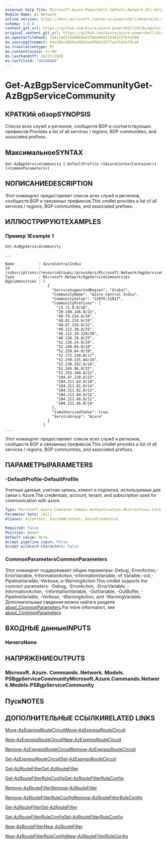 ```yaml
---
external help file: Microsoft.Azure.PowerShell.Cmdlets.Network.dll-Help.xml
Module Name: Az.Network
online version: https://docs.microsoft.com/en-us/powershell/module/az.network/get-azbgpservicecommunity
schema: 2.0.0
content_git_url: https://github.com/Azure/azure-powershell/blob/master/src/Network/Network/help/Get-AzBgpServiceCommunity.md
original_content_git_url: https://github.com/Azure/azure-powershell/blob/master/src/Network/Network/help/Get-AzBgpServiceCommunity.md
ms.openlocfilehash: 334c10d1fdeb8dae4379d495975934572fe7e340
ms.sourcegitcommit: b4a38bcb0501a9016a4998efd377aa75d3ef9ce8
ms.translationtype: MT
ms.contentlocale: ru-RU
ms.lasthandoff: 10/27/2020
ms.locfileid: "94249884"
---
```

# <span data-ttu-id="f2870-101">Get-AzBgpServiceCommunity</span><span class="sxs-lookup"><span data-stu-id="f2870-101">Get-AzBgpServiceCommunity</span></span>

## <span data-ttu-id="f2870-102">КРАТКИй обзор</span><span class="sxs-lookup"><span data-stu-id="f2870-102">SYNOPSIS</span></span>
<span data-ttu-id="f2870-103">Список всех служб и регионов, сообществ BGP и соответствующих префиксов.</span><span class="sxs-lookup"><span data-stu-id="f2870-103">Provides a list of all services / regions, BGP communities, and associated prefixes.</span></span>

## <span data-ttu-id="f2870-104">Максимальное</span><span class="sxs-lookup"><span data-stu-id="f2870-104">SYNTAX</span></span>

```
Get-AzBgpServiceCommunity [-DefaultProfile <IAzureContextContainer>] [<CommonParameters>]
```

## <span data-ttu-id="f2870-105">NОПИСАНИЕ</span><span class="sxs-lookup"><span data-stu-id="f2870-105">DESCRIPTION</span></span>
<span data-ttu-id="f2870-106">Этот командлет предоставляет список всех служб и регионов, сообществ BGP и связанных префиксов.</span><span class="sxs-lookup"><span data-stu-id="f2870-106">This cmdlet provides a list of all services / regions, BGP communities, and associated prefixes.</span></span>

## <span data-ttu-id="f2870-107">ИЛЛЮСТРИРУЮТ</span><span class="sxs-lookup"><span data-stu-id="f2870-107">EXAMPLES</span></span>

### <span data-ttu-id="f2870-108">Пример 1</span><span class="sxs-lookup"><span data-stu-id="f2870-108">Example 1</span></span>
```
Get-AzBgpServiceCommunity

...

Name           : AzureCentralIndia
Id             : /subscriptions//resourceGroups//providers/Microsoft.Network/bgpServiceCommunities/AzureCentralIndia
Type           : Microsoft.Network/bgpServiceCommunities
BgpCommunities : [
                   {
                     "ServiceSupportedRegion": "Global",
                     "CommunityName": "Azure Central India",
                     "CommunityValue": "12076:51017",
                     "CommunityPrefixes": [
                       "13.71.0.0/18",
                       "20.190.146.0/25",
                       "40.79.214.0/24",
                       "40.81.224.0/19",
                       "40.87.224.0/22",
                       "40.112.39.0/25",
                       "40.112.39.128/26",
                       "40.126.18.0/25",
                       "52.136.24.0/24",
                       "52.140.64.0/18",
                       "52.159.64.0/19",
                       "52.172.128.0/17",
                       "52.239.135.64/26",
                       "52.239.202.0/24",
                       "52.245.96.0/22",
                       "52.253.168.0/22",
                       "104.47.210.0/23",
                       "104.211.64.0/20",
                       "104.211.81.0/24",
                       "104.211.82.0/23",
                       "104.211.84.0/22",
                       "104.211.88.0/21",
                       "104.211.96.0/19"
                     ],
                     "IsAuthorizedToUse": true,
                     "ServiceGroup": "Azure"
                   }
                 ]
...
```

<span data-ttu-id="f2870-109">Этот командлет предоставляет список всех служб и регионов, сообществ BGP и связанных префиксов.</span><span class="sxs-lookup"><span data-stu-id="f2870-109">This cmdlet provides a list of all services / regions, BGP communities, and associated prefixes.</span></span>

## <span data-ttu-id="f2870-110">ПАРАМЕТРЫ</span><span class="sxs-lookup"><span data-stu-id="f2870-110">PARAMETERS</span></span>

### <span data-ttu-id="f2870-111">-DefaultProfile</span><span class="sxs-lookup"><span data-stu-id="f2870-111">-DefaultProfile</span></span>
<span data-ttu-id="f2870-112">Учетные данные, учетная запись, клиент и подписка, используемые для связи с Azure.</span><span class="sxs-lookup"><span data-stu-id="f2870-112">The credentials, account, tenant, and subscription used for communication with azure.</span></span>

```yaml
Type: Microsoft.Azure.Commands.Common.Authentication.Abstractions.Core.IAzureContextContainer
Parameter Sets: (All)
Aliases: AzContext, AzureRmContext, AzureCredential

Required: False
Position: Named
Default value: None
Accept pipeline input: False
Accept wildcard characters: False
```

### <span data-ttu-id="f2870-113">CommonParameters</span><span class="sxs-lookup"><span data-stu-id="f2870-113">CommonParameters</span></span>
<span data-ttu-id="f2870-114">Этот командлет поддерживает общие параметры:-Debug,-ErrorAction,-ErrorVariable,-InformationAction,-InformationVariable,-of Variable,-out,-PipelineVariable,-Verbose, и-WarningAction.</span><span class="sxs-lookup"><span data-stu-id="f2870-114">This cmdlet supports the common parameters: -Debug, -ErrorAction, -ErrorVariable, -InformationAction, -InformationVariable, -OutVariable, -OutBuffer, -PipelineVariable, -Verbose, -WarningAction, and -WarningVariable.</span></span> <span data-ttu-id="f2870-115">Дополнительные сведения можно найти в разделе [about_CommonParameters](http://go.microsoft.com/fwlink/?LinkID=113216).</span><span class="sxs-lookup"><span data-stu-id="f2870-115">For more information, see [about_CommonParameters](http://go.microsoft.com/fwlink/?LinkID=113216).</span></span>

## <span data-ttu-id="f2870-116">ВХОДНЫЕ данные</span><span class="sxs-lookup"><span data-stu-id="f2870-116">INPUTS</span></span>

### <span data-ttu-id="f2870-117">Ничего</span><span class="sxs-lookup"><span data-stu-id="f2870-117">None</span></span>

## <span data-ttu-id="f2870-118">НАПРЯЖЕНИЕ</span><span class="sxs-lookup"><span data-stu-id="f2870-118">OUTPUTS</span></span>

### <span data-ttu-id="f2870-119">Microsoft. Azure. Commands. Network. Models. PSBgpServiceCommunity</span><span class="sxs-lookup"><span data-stu-id="f2870-119">Microsoft.Azure.Commands.Network.Models.PSBgpServiceCommunity</span></span>

## <span data-ttu-id="f2870-120">Пуск</span><span class="sxs-lookup"><span data-stu-id="f2870-120">NOTES</span></span>

## <span data-ttu-id="f2870-121">ДОПОЛНИТЕЛЬНЫЕ ССЫЛКИ</span><span class="sxs-lookup"><span data-stu-id="f2870-121">RELATED LINKS</span></span>

[<span data-ttu-id="f2870-122">Move-AzExpressRouteCircuit</span><span class="sxs-lookup"><span data-stu-id="f2870-122">Move-AzExpressRouteCircuit</span></span>](Move-AzExpressRouteCircuit.md)

[<span data-ttu-id="f2870-123">New-AzExpressRouteCircuit</span><span class="sxs-lookup"><span data-stu-id="f2870-123">New-AzExpressRouteCircuit</span></span>](New-AzExpressRouteCircuit.md)

[<span data-ttu-id="f2870-124">Remove-AzExpressRouteCircuit</span><span class="sxs-lookup"><span data-stu-id="f2870-124">Remove-AzExpressRouteCircuit</span></span>](Remove-AzExpressRouteCircuit.md)

[<span data-ttu-id="f2870-125">Set-AzExpressRouteCircuit</span><span class="sxs-lookup"><span data-stu-id="f2870-125">Set-AzExpressRouteCircuit</span></span>](Set-AzExpressRouteCircuit.md)

[<span data-ttu-id="f2870-126">Get-AzRouteFilter</span><span class="sxs-lookup"><span data-stu-id="f2870-126">Get-AzRouteFilter</span></span>](Get-AzRouteFilter.md)

[<span data-ttu-id="f2870-127">Get-AzRouteFilterRuleConfig</span><span class="sxs-lookup"><span data-stu-id="f2870-127">Get-AzRouteFilterRuleConfig</span></span>](Get-AzRouteFilterRuleConfig.md)

[<span data-ttu-id="f2870-128">Remove-AzRouteFilter</span><span class="sxs-lookup"><span data-stu-id="f2870-128">Remove-AzRouteFilter</span></span>](Remove-AzRouteFilter.md)

[<span data-ttu-id="f2870-129">Remove-AzRouteFilterRuleConfig</span><span class="sxs-lookup"><span data-stu-id="f2870-129">Remove-AzRouteFilterRuleConfig</span></span>](Remove-AzRouteFilterRuleConfig.md)

[<span data-ttu-id="f2870-130">Set-AzRouteFilter</span><span class="sxs-lookup"><span data-stu-id="f2870-130">Set-AzRouteFilter</span></span>](Set-AzRouteFilter.md)

[<span data-ttu-id="f2870-131">Set-AzRouteFilterRuleConfig</span><span class="sxs-lookup"><span data-stu-id="f2870-131">Set-AzRouteFilterRuleConfig</span></span>](Set-AzRouteFilterRuleConfig.md)

[<span data-ttu-id="f2870-132">New-AzRouteFilter</span><span class="sxs-lookup"><span data-stu-id="f2870-132">New-AzRouteFilter</span></span>](New-AzRouteFilter.md)

[<span data-ttu-id="f2870-133">New-AzRouteFilterRuleConfig</span><span class="sxs-lookup"><span data-stu-id="f2870-133">New-AzRouteFilterRuleConfig</span></span>](New-AzRouteFilterRuleConfig.md)
